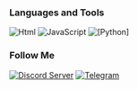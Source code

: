 ### Languages and Tools
![Html](https://img.shields.io/badge/-Html-FF4500?style=for-the-badge&logo=html&logoColor=FF4500)
![JavaScript](https://img.shields.io/badge/-JavaScript-FFA500?style=for-the-badge&logo=JavaScript&logoColor=E9D54D)
![[Python]](https://img.shields.io/badge/-Python-E6E6FA?style=for-the-badge&logo=python&logoColor=0000FF)

### Follow Me
[![Discord Server](https://img.shields.io/badge/-Discord-00CED1?style=for-the-badge&logo=Discord&logoColor=4682B4)](https://gamesserver.cf)
[![Telegram](https://img.shields.io/badge/-Telegram-4682B4?style=for-the-badge&logo=telegram&logoColor=27A0D9)](https://t.me/Bobik2222)
